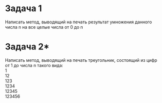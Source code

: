 # Задача 1  
Написать метод, выводящий на печать результат умножения данного числа n  на все целые числа от 0 до n  

# Задача 2* 
Написать метод, выводящий  на печать треугольник, состоящий из цифр от 1 до числа n  такого вида:  
1  
12  
123  
1234  
12345  
123456  